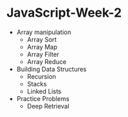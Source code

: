 # JavaScript-Week-2
* Array manipulation
  * Array Sort
  * Array Map
  * Array Filter
  * Array Reduce
* Building Data Structures
  * Recursion
  * Stacks
  * Linked Lists
* Practice Problems
  * Deep Retrieval
  

